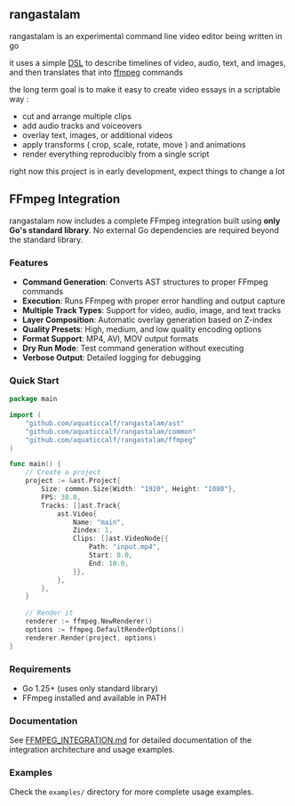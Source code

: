 ## rangastalam

rangastalam is an experimental command line video editor being written in go

it uses a simple [DSL](https://wikipedia.org/wiki/Domain-specific_language) to describe timelines of video, audio, text, and images,  
and then translates that into [ffmpeg](https://ffmpeg.org) commands  

the long term goal is to make it easy to create video essays in a scriptable way :
- cut and arrange multiple clips
- add audio tracks and voiceovers
- overlay text, images, or additional videos
- apply transforms ( crop, scale, rotate, move ) and animations
- render everything reproducibly from a single script

right now this project is in early development, expect things to change a lot

## FFmpeg Integration

rangastalam now includes a complete FFmpeg integration built using **only Go's standard library**. No external Go dependencies are required beyond the standard library.

### Features

- **Command Generation**: Converts AST structures to proper FFmpeg commands
- **Execution**: Runs FFmpeg with proper error handling and output capture  
- **Multiple Track Types**: Support for video, audio, image, and text tracks
- **Layer Composition**: Automatic overlay generation based on Z-index
- **Quality Presets**: High, medium, and low quality encoding options
- **Format Support**: MP4, AVI, MOV output formats
- **Dry Run Mode**: Test command generation without executing
- **Verbose Output**: Detailed logging for debugging

### Quick Start

```go
package main

import (
    "github.com/aquaticcalf/rangastalam/ast"
    "github.com/aquaticcalf/rangastalam/common"
    "github.com/aquaticcalf/rangastalam/ffmpeg"
)

func main() {
    // Create a project
    project := &ast.Project{
        Size: common.Size{Width: "1920", Height: "1080"},
        FPS: 30.0,
        Tracks: []ast.Track{
            ast.Video{
                Name: "main",
                Zindex: 1,
                Clips: []ast.VideoNode{{
                    Path: "input.mp4",
                    Start: 0.0,
                    End: 10.0,
                }},
            },
        },
    }
    
    // Render it
    renderer := ffmpeg.NewRenderer()
    options := ffmpeg.DefaultRenderOptions()
    renderer.Render(project, options)
}
```

### Requirements

- Go 1.25+ (uses only standard library)
- FFmpeg installed and available in PATH

### Documentation

See [FFMPEG_INTEGRATION.md](FFMPEG_INTEGRATION.md) for detailed documentation of the integration architecture and usage examples.

### Examples

Check the `examples/` directory for more complete usage examples.

